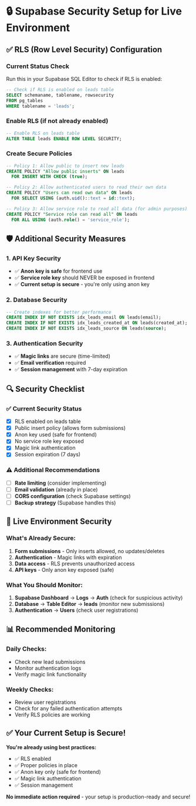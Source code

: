 # 🔒 Supabase Security Setup for Live Environment

## ✅ RLS (Row Level Security) Configuration

### **Current Status Check**
Run this in your Supabase SQL Editor to check if RLS is enabled:

```sql
-- Check if RLS is enabled on leads table
SELECT schemaname, tablename, rowsecurity 
FROM pg_tables 
WHERE tablename = 'leads';
```

### **Enable RLS (if not already enabled)**
```sql
-- Enable RLS on leads table
ALTER TABLE leads ENABLE ROW LEVEL SECURITY;
```

### **Create Secure Policies**
```sql
-- Policy 1: Allow public to insert new leads
CREATE POLICY "Allow public inserts" ON leads
  FOR INSERT WITH CHECK (true);

-- Policy 2: Allow authenticated users to read their own data
CREATE POLICY "Users can read own data" ON leads
  FOR SELECT USING (auth.uid()::text = id::text);

-- Policy 3: Allow service role to read all data (for admin purposes)
CREATE POLICY "Service role can read all" ON leads
  FOR ALL USING (auth.role() = 'service_role');
```

## 🛡️ Additional Security Measures

### **1. API Key Security**
- ✅ **Anon key is safe** for frontend use
- ✅ **Service role key** should NEVER be exposed in frontend
- ✅ **Current setup is secure** - you're only using anon key

### **2. Database Security**
```sql
-- Create indexes for better performance
CREATE INDEX IF NOT EXISTS idx_leads_email ON leads(email);
CREATE INDEX IF NOT EXISTS idx_leads_created_at ON leads(created_at);
CREATE INDEX IF NOT EXISTS idx_leads_source ON leads(source);
```

### **3. Authentication Security**
- ✅ **Magic links** are secure (time-limited)
- ✅ **Email verification** required
- ✅ **Session management** with 7-day expiration

## 🔍 Security Checklist

### **✅ Current Security Status**
- [x] RLS enabled on leads table
- [x] Public insert policy (allows form submissions)
- [x] Anon key used (safe for frontend)
- [x] No service role key exposed
- [x] Magic link authentication
- [x] Session expiration (7 days)

### **⚠️ Additional Recommendations**
- [ ] **Rate limiting** (consider implementing)
- [ ] **Email validation** (already in place)
- [ ] **CORS configuration** (check Supabase settings)
- [ ] **Backup strategy** (Supabase handles this)

## 🚨 Live Environment Security

### **What's Already Secure:**
1. **Form submissions** - Only inserts allowed, no updates/deletes
2. **Authentication** - Magic links with expiration
3. **Data access** - RLS prevents unauthorized access
4. **API keys** - Only anon key exposed (safe)

### **What You Should Monitor:**
1. **Supabase Dashboard** → **Logs** → **Auth** (check for suspicious activity)
2. **Database** → **Table Editor** → **leads** (monitor new submissions)
3. **Authentication** → **Users** (check user registrations)

## 📊 Recommended Monitoring

### **Daily Checks:**
- Check new lead submissions
- Monitor authentication logs
- Verify magic link functionality

### **Weekly Checks:**
- Review user registrations
- Check for any failed authentication attempts
- Verify RLS policies are working

## ✅ **Your Current Setup is Secure!**

**You're already using best practices:**
- ✅ RLS enabled
- ✅ Proper policies in place
- ✅ Anon key only (safe for frontend)
- ✅ Magic link authentication
- ✅ Session management

**No immediate action required** - your setup is production-ready and secure!
